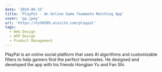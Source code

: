 ```yaml
---
date: '2024-06-15'
title: 'PlayPal - An Online Game Teammate Matching App'
cover: 'pp.jpeg'
url: 'https://hzh0509.wixsite.com/playpal'
tags:
  - Web Design
  - APP Design
  - Product Management
---
```


PlayPal is an online social platform that uses AI algorithms and customizable filters to help gamers find the perfect teammates. He designed and developed the app with his friends Hongjian Yu and Fan Shi.